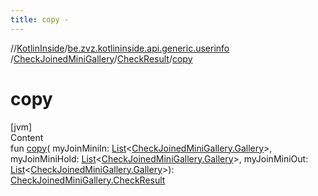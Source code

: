 ```yaml
---
title: copy -
---
```

//[KotlinInside](../../../index.md)/[be.zvz.kotlininside.api.generic.userinfo](../../index.md)
/[CheckJoinedMiniGallery](../index.md)/[CheckResult](index.md)/[copy](copy.md)

# copy

[jvm]  
Content  
fun [copy](copy.md)(
myJoinMiniIn: [List](https://kotlinlang.org/api/latest/jvm/stdlib/kotlin.collections/-list/index.html)<[CheckJoinedMiniGallery.Gallery](
../-gallery/index.md)>,
myJoinMiniHold: [List](https://kotlinlang.org/api/latest/jvm/stdlib/kotlin.collections/-list/index.html)<[CheckJoinedMiniGallery.Gallery](
../-gallery/index.md)>,
myJoinMiniOut: [List](https://kotlinlang.org/api/latest/jvm/stdlib/kotlin.collections/-list/index.html)<[CheckJoinedMiniGallery.Gallery](../-gallery/index.md)>): [CheckJoinedMiniGallery.CheckResult](index.md)  



